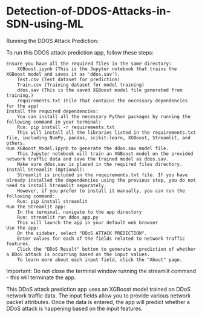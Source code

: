 # Detection-of-DDOS-Attacks-in-SDN-using-ML
Running the DDOS Attack Prediction:

To run this DDOS attack prediction app, follow these steps:

    Ensure you have all the required files in the same directory:
        XGBoost.ipynb (This is the Jupyter notebook that trains the XGBoost model and saves it as 'ddos.sav').
        Test.csv (Test dataset for prediction)
        Train.csv (Training dataset for model training)
        ddos.sav (This is the saved XGBoost model file generated from training.)
        requirements.txt (File that contains the necessary dependencies for the app)
    Install the required dependencies:
        You can install all the necessary Python packages by running the following command in your terminal:
        Run: pip install -r requirements.txt
        This will install all the libraries listed in the requirements.txt file, including NumPy, pandas, scikit-learn, XGBoost, Streamlit, and others.
    Run XGBoost_Model.ipynb to generate the ddos.sav model file.
        This Jupyter notebook will train an XGBoost model on the provided network traffic data and save the trained model as ddos.sav.
        Make sure ddos.sav is placed in the required files directory.
    Install Streamlit (Optional):
        Streamlit is included in the requirements.txt file. If you have already installed the dependencies using the previous step, you do not need to install Streamlit separately.
        However, if you prefer to install it manually, you can run the following command:
        Run: pip install streamlit
    Run the Streamlit app:
        In the terminal, navigate to the app directory
        Run: streamlit run ddos_app.py
        This will launch the app in your default web browser
    Use the app:
        On the sidebar, select "DDoS ATTACK PREDICTION".
        Enter values for each of the fields related to network traffic features.
        Click the "DDoS Result" button to generate a prediction of whether a DDoS attack is occurring based on the input values.
        To learn more about each input field, click the "About" page.
        
Important: Do not close the terminal window running the streamlit command - this will terminate the app.

This DDoS attack prediction app uses an XGBoost model trained on DDoS network traffic data. The input fields allow you to provide various network packet attributes. Once the data is entered, the app will predict whether a DDoS attack is happening based on the input features.

